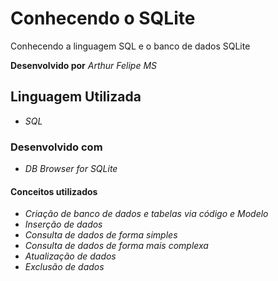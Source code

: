 # Conhecendo o SQLite
Conhecendo a linguagem SQL e o banco de dados SQLite

**Desenvolvido por** *Arthur Felipe MS*

## Linguagem Utilizada
* *SQL*

### Desenvolvido com
* *DB Browser for SQLite*

#### Conceitos utilizados
* *Criação de banco de dados e tabelas via código e Modelo*
* *Inserção de dados*
* *Consulta de dados de forma simples*
* *Consulta de dados de forma mais complexa*
* *Atualização de dados*
* *Exclusão de dados*
